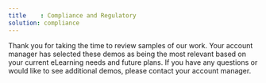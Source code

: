 ```yaml
---
title    : Compliance and Regulatory
solution: compliance
---
```


Thank you for taking the time to review samples of our work. Your account manager has selected these demos as being the most relevant based on your current eLearning needs and future plans. If you have any questions or would like to see additional demos, please contact your account manager.
